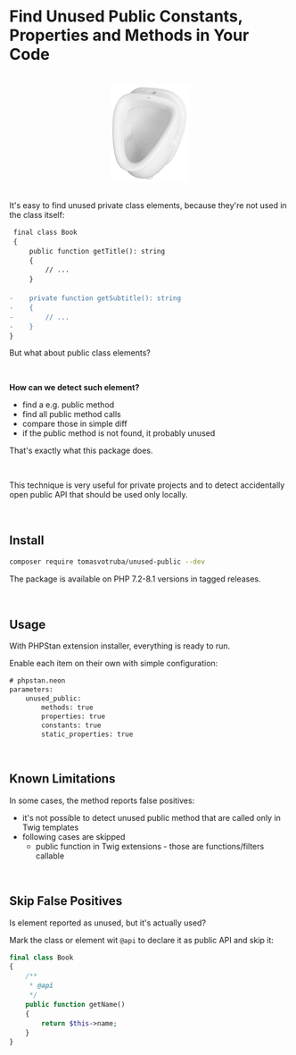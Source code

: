 # Find Unused Public Constants, Properties and Methods in Your Code

<br>

<div align="center">
    <img src="/docs/unused_public.jpg" style="width: 10em">
</div>

<br>

It's easy to find unused private class elements, because they're not used in the class itself:

```diff
 final class Book
 {
     public function getTitle(): string
     {
         // ...
     }

-    private function getSubtitle(): string
-    {
-        // ...
-    }
}
```

But what about public class elements?

<br>

**How can we detect such element?**

* find a e.g. public method
* find all public method calls
* compare those in simple diff
* if the public method is not found, it probably unused

That's exactly what this package does.

<br>

This technique is very useful for private projects and to detect accidentally open public API that should be used only locally.

<br>

## Install

```bash
composer require tomasvotruba/unused-public --dev
```

The package is available on PHP 7.2-8.1 versions in tagged releases.

<br>

## Usage

With PHPStan extension installer, everything is ready to run.

Enable each item on their own with simple configuration:

```neon
# phpstan.neon
parameters:
    unused_public:
        methods: true
        properties: true
        constants: true
        static_properties: true
```

<br>

## Known Limitations

In some cases, the method reports false positives:

* it's not possible to detect unused public method that are called only in Twig templates
* following cases are skipped
    * public function in Twig extensions - those are functions/filters callable

<br>

## Skip False Positives

Is element reported as unused, but it's actually used?

Mark the class or element wit `@api` to declare it as public API and skip it:

```php
final class Book
{
    /**
     * @api
     */
    public function getName()
    {
        return $this->name;
    }
}
```
